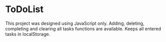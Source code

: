 # ToDoList

This project was designed using JavaScript only. Adding, deleting, completing and clearing all tasks functions are available. Keeps all entered tasks in localStorage.
